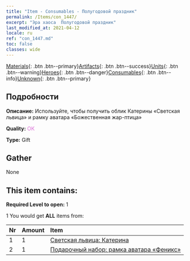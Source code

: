 ```yaml
---
title: "Item - Consumables - Полугодовой праздник"
permalink: /Items/con_1447/
excerpt: "Эра хаоса  Полугодовой праздник"
last_modified_at: 2021-04-12
locale: ru
ref: "con_1447.md"
toc: false
classes: wide
---
```

 [Materials](/ru/Items/){: .btn .btn--primary}[Artifacts](/ru/Items/Artifacts/){: .btn .btn--success}[Units](/ru/Items/Units/){: .btn .btn--warning}[Heroes](/ru/Items/Heroes/){: .btn .btn--danger}[Consumables](/ru/Items/Consumables/){: .btn .btn--info}[Unknown](/ru/Items/Unknown/){: .btn .btn--primary}

## Подробности
 **Описание:** Используйте, чтобы получить облик Катерины «Светская львица» и рамку аватара «Божественная жар-птица»

 **Quality:** <span style="color: #DA70D6">OK</span>

 **Type:** Gift

## Gather

  None

## This item contains:

 **Required Level to open:** 1

 1 You would get **ALL** items  from:

  | Nr | Amount |     Item    |
  |:---|:-------|:------------|
  | 1 | 1 | [Светская львица: Катерина](/ru/Items/con_1031/) | 
  | 2 | 1 | [Подарочный набор: рамка аватара «Феникс»](/ru/Items/con_618/) | 
